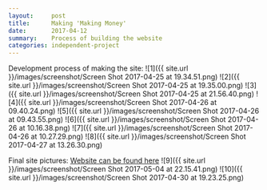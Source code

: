 ```yaml
---
layout:     post
title:      Making 'Making Money'
date:       2017-04-12
summary:    Process of building the website
categories: independent-project
---
```

Development process of making the site:
![1]({{ site.url }}/images/screenshot/Screen Shot 2017-04-25 at 19.34.51.png)
![2]({{ site.url }}/images/screenshot/Screen Shot 2017-04-25 at 19.35.00.png)
![3]({{ site.url }}/images/screenshot/Screen Shot 2017-04-25 at 21.56.40.png)
![4]({{ site.url }}/images/screenshot/Screen Shot 2017-04-26 at 09.40.24.png)
![5]({{ site.url }}/images/screenshot/Screen Shot 2017-04-26 at 09.43.55.png)
![6]({{ site.url }}/images/screenshot/Screen Shot 2017-04-26 at 10.16.38.png)
![7]({{ site.url }}/images/screenshot/Screen Shot 2017-04-26 at 10.27.29.png)
![8]({{ site.url }}/images/screenshot/Screen Shot 2017-04-27 at 13.26.30.png)

Final site pictures:
[Website can be found here](http://aidenkwok.co.uk/makemoney/)
![9]({{ site.url }}/images/screenshot/Screen Shot 2017-05-04 at 22.15.41.png)
![10]({{ site.url }}/images/screenshot/Screen Shot 2017-04-30 at 19.23.25.png)
